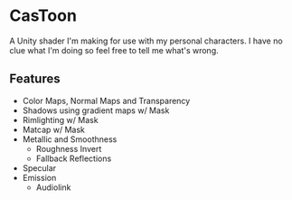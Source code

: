 # CasToon
 A Unity shader I'm making for use with my personal characters. I have no clue what I'm doing so feel free to tell me what's wrong.
 
## Features
- Color Maps, Normal Maps and Transparency
- Shadows using gradient maps  w/ Mask
- Rimlighting w/ Mask
- Matcap w/ Mask
- Metallic and Smoothness
  - Roughness Invert
  - Fallback Reflections
- Specular
- Emission
  - Audiolink
